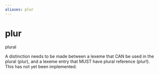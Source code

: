 ```yaml
---
aliases: plur
---
```

# plur

plural



A distinction needs to be made between a lexeme that CAN be used in the plural
                    (plur), and a lexeme entry that MUST have plural reference (plur!). This has not
                    yet been implemented.